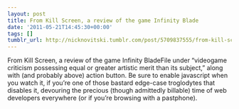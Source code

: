 ```yaml
---
layout: post
title: From Kill Screen, a review of the game Infinity Blade
date: '2011-05-21T14:45:30+00:00'
tags: []
tumblr_url: http://nicknovitski.tumblr.com/post/5709837555/from-kill-screen-a-review-of-the-game-infinity-blade
---
```

From Kill Screen, a review of the game Infinity BladeFile under “videogame criticism possessing equal or greater artistic merit than its subject,” along with (and probably above) action button.
Be sure to enable javascript when you watch it, if you’re one of those bastard edge-case troglodytes that disables it, devouring the precious (though admittedly billable) time of web developers everywhere (or if you’re browsing with a pastphone).
